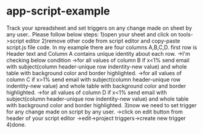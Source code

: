 # app-script-example
Track your spreadsheet and set triggers on any change made on sheet by any user..
Please follow below steps:
1)open your sheet and click on tools->script editor
2)remove other code from script editor and copy-paste script.js file code. In my example there are four columns A,B,C,D.
first row is Header text and Column A contains unique identity about each row.
->I'm checking below condition
->for all values of column B if x<1% send email with subject(column header-unique row indentity-new value) and whole table with background color and border highlighted.
->for all values of column C if x>1% send email with subject(column header-unique row indentity-new value) and whole table with background color and border highlighted.
->for all values of column D if x<1% send email with subject(column header-unique row indentity-new value) and whole table with background color and border highlighted.
3)now we need to set trigger for any change made on script by any user.
->click on edit button from header of your script editor
->edit->project triggers->create new trigger
4)done.
